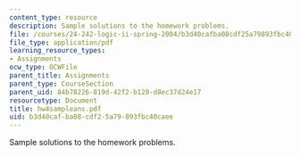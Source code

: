 ```yaml
---
content_type: resource
description: Sample solutions to the homework problems.
file: /courses/24-242-logic-ii-spring-2004/b3d40cafba08cdf25a79893fbc40caee_hw4sampleans.pdf
file_type: application/pdf
learning_resource_types:
- Assignments
ocw_type: OCWFile
parent_title: Assignments
parent_type: CourseSection
parent_uid: 84b78226-819d-42f2-b120-d8ec37d24e17
resourcetype: Document
title: hw4sampleans.pdf
uid: b3d40caf-ba08-cdf2-5a79-893fbc40caee
---
```

Sample solutions to the homework problems.

